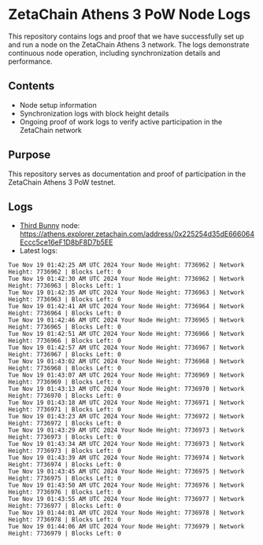 # ZetaChain Athens 3 PoW Node Logs
This repository contains logs and proof that we have successfully set up and run a node on the ZetaChain Athens 3 network. The logs demonstrate continuous node operation, including synchronization details and performance.

## Contents
- Node setup information
- Synchronization logs with block height details
- Ongoing proof of work logs to verify active participation in the ZetaChain network

## Purpose
This repository serves as documentation and proof of participation in the ZetaChain Athens 3 PoW testnet.

## Logs

- [Third Bunny](https://thirdbunny.xyz/) node: https://athens.explorer.zetachain.com/address/0x225254d35dE666064Eccc5ce16eF1D8bF8D7b5EE
- Latest logs:
```
Tue Nov 19 01:42:25 AM UTC 2024 Your Node Height: 7736962 | Network Height: 7736962 | Blocks Left: 0
Tue Nov 19 01:42:30 AM UTC 2024 Your Node Height: 7736962 | Network Height: 7736963 | Blocks Left: 1
Tue Nov 19 01:42:35 AM UTC 2024 Your Node Height: 7736963 | Network Height: 7736963 | Blocks Left: 0
Tue Nov 19 01:42:41 AM UTC 2024 Your Node Height: 7736964 | Network Height: 7736964 | Blocks Left: 0
Tue Nov 19 01:42:46 AM UTC 2024 Your Node Height: 7736965 | Network Height: 7736965 | Blocks Left: 0
Tue Nov 19 01:42:51 AM UTC 2024 Your Node Height: 7736966 | Network Height: 7736966 | Blocks Left: 0
Tue Nov 19 01:42:57 AM UTC 2024 Your Node Height: 7736967 | Network Height: 7736967 | Blocks Left: 0
Tue Nov 19 01:43:02 AM UTC 2024 Your Node Height: 7736968 | Network Height: 7736968 | Blocks Left: 0
Tue Nov 19 01:43:07 AM UTC 2024 Your Node Height: 7736969 | Network Height: 7736969 | Blocks Left: 0
Tue Nov 19 01:43:13 AM UTC 2024 Your Node Height: 7736970 | Network Height: 7736970 | Blocks Left: 0
Tue Nov 19 01:43:18 AM UTC 2024 Your Node Height: 7736971 | Network Height: 7736971 | Blocks Left: 0
Tue Nov 19 01:43:23 AM UTC 2024 Your Node Height: 7736972 | Network Height: 7736972 | Blocks Left: 0
Tue Nov 19 01:43:29 AM UTC 2024 Your Node Height: 7736973 | Network Height: 7736973 | Blocks Left: 0
Tue Nov 19 01:43:34 AM UTC 2024 Your Node Height: 7736973 | Network Height: 7736973 | Blocks Left: 0
Tue Nov 19 01:43:39 AM UTC 2024 Your Node Height: 7736974 | Network Height: 7736974 | Blocks Left: 0
Tue Nov 19 01:43:45 AM UTC 2024 Your Node Height: 7736975 | Network Height: 7736975 | Blocks Left: 0
Tue Nov 19 01:43:50 AM UTC 2024 Your Node Height: 7736976 | Network Height: 7736976 | Blocks Left: 0
Tue Nov 19 01:43:55 AM UTC 2024 Your Node Height: 7736977 | Network Height: 7736977 | Blocks Left: 0
Tue Nov 19 01:44:01 AM UTC 2024 Your Node Height: 7736978 | Network Height: 7736978 | Blocks Left: 0
Tue Nov 19 01:44:06 AM UTC 2024 Your Node Height: 7736979 | Network Height: 7736979 | Blocks Left: 0
```

